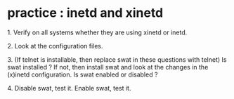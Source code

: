 # practice : inetd and xinetd

1\. Verify on all systems whether they are using xinetd or inetd.

2\. Look at the configuration files.

3\. (If telnet is installable, then replace swat in these questions with
telnet) Is swat installed ? If not, then install swat and look at the
changes in the (x)inetd configuration. Is swat enabled or disabled ?

4\. Disable swat, test it. Enable swat, test it.

